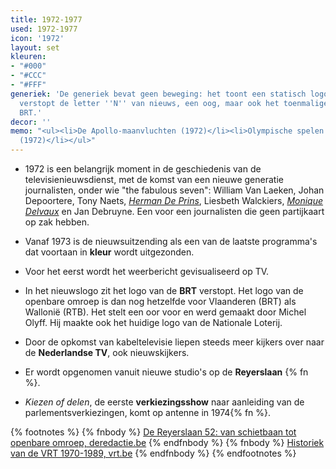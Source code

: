 ```yaml
---
title: 1972-1977
used: 1972-1977
icon: '1972'
layout: set
kleuren:
- "#000"
- "#CCC"
- "#FFF"
generiek: 'De generiek bevat geen beweging: het toont een statisch logo met daarin
  verstopt de letter ''N'' van nieuws, een oog, maar ook het toenmalige logo van de
  BRT.'
decor: ''
memo: "<ul><li>De Apollo-maanvluchten (1972)</li><li>Olympische spelen in München
  (1972)</li></ul>"
---
```


* 1972 is een belangrijk moment in de geschiedenis van de televisienieuwsdienst, met de komst van een nieuwe generatie journalisten, onder wie "the fabulous seven": William Van Laeken, Johan Depoortere, Tony Naets, <a href="/anker/herman-de-prins"><em>Herman De Prins</em></a>, Liesbeth Walckiers, <a href="/anker/monique-delvaux"><em>Monique Delvaux</em></a> en Jan Debruyne. Een voor een journalisten die geen partijkaart op zak hebben.

* Vanaf 1973 is de nieuwsuitzending als een van de laatste programma's dat voortaan in **kleur** wordt uitgezonden.

* Voor het eerst wordt het weerbericht gevisualiseerd op TV.

* In het nieuwslogo zit het logo van de **BRT** verstopt. Het logo van de openbare omroep is dan nog hetzelfde voor Vlaanderen (BRT) als Wallonië (RTB). Het stelt een oor voor en werd gemaakt door Michel Olyff. Hij maakte ook het huidige logo van de Nationale Loterij.

* Door de opkomst van kabeltelevisie liepen steeds meer kijkers over naar de **Nederlandse TV**, ook nieuwskijkers.

* Er wordt opgenomen vanuit nieuwe studio's op de **Reyerslaan** {% fn %}.

* <cite>Kiezen of delen</cite>, de eerste **verkiezingsshow** naar aanleiding van de parlementsverkiezingen, komt op antenne in 1974{% fn %}.

{% footnotes %}
   {% fnbody %}
      <a href="http://deredactie.be/cm/vrtnieuws/cultuur%2Ben%2Bmedia/media/1.1602717" target="_blank">De Reyerslaan 52: van schietbaan tot openbare omroep, deredactie.be</a>
   {% endfnbody %}
   {% fnbody %}
      <a href="https://www.vrt.be/nl/aanbod/historiek/tijdlijn/1970-1989/" target="_blank">Historiek van de VRT 1970-1989, vrt.be</a>
    {% endfnbody %}
{% endfootnotes %}
